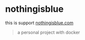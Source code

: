 # nothingisblue

this is support [nothingisblue.com](nothingisblue.com)

> a personal project with docker
